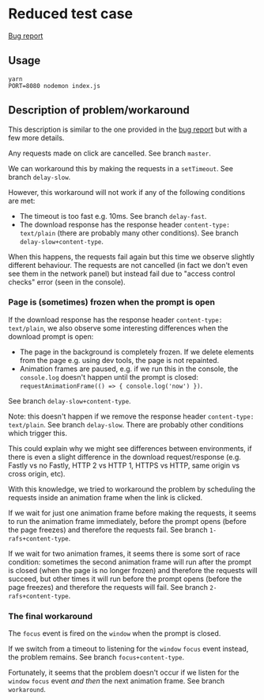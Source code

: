 # Reduced test case

[Bug report][bug report]

## Usage

```
yarn
PORT=8080 nodemon index.js
```

## Description of problem/workaround

This description is similar to the one provided in the [bug report] but with a few more details.

Any requests made on click are cancelled. See branch `master`.

We can workaround this by making the requests in a `setTimeout`. See branch `delay-slow`.

However, this workaround will not work if any of the following conditions are met:

- The timeout is too fast e.g. 10ms. See branch `delay-fast`.
- The download response has the response header `content-type: text/plain` (there are probably many other conditions). See branch `delay-slow+content-type`.

When this happens, the requests fail again but this time we observe slightly different behaviour. The requests are not cancelled (in fact we don't even see them in the network panel) but instead fail due to "access control checks" error (seen in the console).

### Page is (sometimes) frozen when the prompt is open

If the download response has the response header `content-type: text/plain`, we also observe some interesting differences when the download prompt is open:

- The page in the background is completely frozen. If we delete elements from the page e.g. using dev tools, the page is not repainted.
- Animation frames are paused, e.g. if we run this in the console, the `console.log` doesn't happen until the prompt is closed: `requestAnimationFrame(() => { console.log('now') })`.

See branch `delay-slow+content-type`.

Note: this doesn't happen if we remove the response header `content-type: text/plain`. See branch `delay-slow`. There are probably other conditions which trigger this.

This could explain why we might see differences between environments, if there is even a slight difference in the download request/response (e.g. Fastly vs no Fastly, HTTP 2 vs HTTP 1, HTTPS vs HTTP, same origin vs cross origin, etc).

With this knowledge, we tried to workaround the problem by scheduling the requests inside an animation frame when the link is clicked.

If we wait for just one animation frame before making the requests, it seems to run the animation frame immediately, before the prompt opens (before the page freezes) and therefore the requests fail. See branch `1-rafs+content-type`.

If we wait for two animation frames, it seems there is some sort of race condition: sometimes the second animation frame will run after the prompt is closed (when the page is no longer frozen) and therefore the requests will succeed, but other times it will run before the prompt opens (before the page freezes) and therefore the requests will fail. See branch `2-rafs+content-type`.

### The final workaround

The `focus` event is fired on the `window` when the prompt is closed.

If we switch from a timeout to listening for the `window` `focus` event instead, the problem remains. See branch `focus+content-type`.

Fortunately, it seems that the problem doesn't occur if we listen for the `window` `focus` event _and then_ the next animation frame. See branch `workaround`.

[bug report]: https://bugs.webkit.org/show_bug.cgi?id=220621
